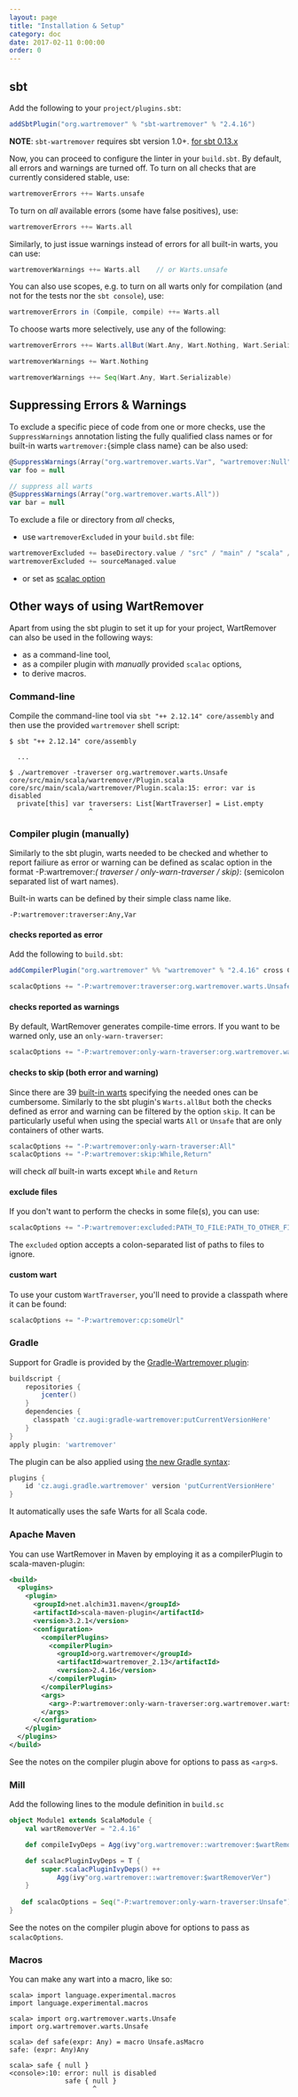 ```yaml
---
layout: page
title: "Installation & Setup"
category: doc
date: 2017-02-11 0:00:00
order: 0
---
```

## sbt
Add the following to your `project/plugins.sbt`:

```scala
addSbtPlugin("org.wartremover" % "sbt-wartremover" % "2.4.16")
```

**NOTE**: `sbt-wartremover` requires sbt version 1.0+. [for sbt 0.13.x](https://github.com/wartremover/wartremover/blob/da1e629e3367c0ec/docs/_posts/2017-02-11-install-setup.md)

Now, you can proceed to configure the linter in your `build.sbt`. By default, all errors and warnings are turned off. To turn on all checks that are currently considered stable, use:

```scala
wartremoverErrors ++= Warts.unsafe
```

To turn on *all* available errors (some have false positives), use:

```scala
wartremoverErrors ++= Warts.all
```

Similarly, to just issue warnings instead of errors for all built-in warts, you can use:

```scala
wartremoverWarnings ++= Warts.all    // or Warts.unsafe
```

You can also use scopes, e.g. to turn on all warts only for compilation (and not for the tests nor the `sbt console`), use:

```scala
wartremoverErrors in (Compile, compile) ++= Warts.all
```

To choose warts more selectively, use any of the following:

```scala
wartremoverErrors ++= Warts.allBut(Wart.Any, Wart.Nothing, Wart.Serializable)

wartremoverWarnings += Wart.Nothing

wartremoverWarnings ++= Seq(Wart.Any, Wart.Serializable)
```

## Suppressing Errors & Warnings

To exclude a specific piece of code from one or more checks, use the `SuppressWarnings` annotation listing the fully 
qualified class names or for built-in warts `wartremover:`{simple class name} can be also used:

```scala
@SuppressWarnings(Array("org.wartremover.warts.Var", "wartremover:Null"))
var foo = null

// suppress all warts
@SuppressWarnings(Array("org.wartremover.warts.All"))
var bar = null
```

To exclude a file or directory from _all_ checks,

- use `wartremoverExcluded` in your `build.sbt` file:

```scala
wartremoverExcluded += baseDirectory.value / "src" / "main" / "scala" / "SomeFile.scala"
wartremoverExcluded += sourceManaged.value
```
- or set as [scalac option](#exclude-files)

## Other ways of using WartRemover

Apart from using the sbt plugin to set it up for your project, WartRemover can also be used in the following ways:

* as a command-line tool,
* as a compiler plugin with *manually* provided `scalac` options,
* to derive macros.

### Command-line

Compile the command-line tool via `sbt "++ 2.12.14" core/assembly` and then use the provided `wartremover` shell script:

    $ sbt "++ 2.12.14" core/assembly
    
      ...
    
    $ ./wartremover -traverser org.wartremover.warts.Unsafe core/src/main/scala/wartremover/Plugin.scala
    core/src/main/scala/wartremover/Plugin.scala:15: error: var is disabled
      private[this] var traversers: List[WartTraverser] = List.empty
                        ^

### Compiler plugin (manually)

Similarly to the sbt plugin, warts needed to be checked and whether to report failiure as error or 
warning can be defined as scalac option in the format -P:wartremover:_( traverser / only-warn-traverser / skip)_:
(semicolon
separated list of wart names). 

Built-in warts can be defined by their simple class name like.

`-P:wartremover:traverser:Any,Var`

#### checks reported as error
Add the following to `build.sbt`:

```scala
addCompilerPlugin("org.wartremover" %% "wartremover" % "2.4.16" cross CrossVersion.full)

scalacOptions += "-P:wartremover:traverser:org.wartremover.warts.Unsafe"
```

#### checks reported as warnings
By default, WartRemover generates compile-time errors. If you want to be warned only, use an `only-warn-traverser`:

```scala
scalacOptions += "-P:wartremover:only-warn-traverser:org.wartremover.warts.Unsafe"
```

#### checks to skip (both error and warning)
Since there are 39 [built-in warts](https://www.wartremover.org/doc/warts.html) specifying the 
needed ones can be cumbersome. Similarly to the sbt plugin's `Warts.allBut` both the checks defined 
as error and warning can be filtered by the option `skip`. It can be particularly useful when using 
the special warts `All` or `Unsafe` that are only containers of other warts.
```scala
scalacOptions += "-P:wartremover:only-warn-traverser:All"
scalacOptions += "-P:wartremover:skip:While,Return"
```
will check _all_ built-in warts except `While` and `Return`

#### exclude files
If you don't want to perform the checks in some file(s), you can use:

```scala
scalacOptions += "-P:wartremover:excluded:PATH_TO_FILE:PATH_TO_OTHER_FILE"
```

The `excluded` option accepts a colon-separated list of paths to files to ignore.

#### custom wart
To use your custom `WartTraverser`, you'll need to provide a classpath where it can be found:

```scala
scalacOptions += "-P:wartremover:cp:someUrl"
```

### Gradle
Support for Gradle is provided by the [Gradle-Wartremover plugin](https://github.com/augi/gradle-wartremover):

```gradle
buildscript {
    repositories {
        jcenter()
    }
    dependencies {
      classpath 'cz.augi:gradle-wartremover:putCurrentVersionHere'
    }
}
apply plugin: 'wartremover'
```

The plugin can be also applied using [the new Gradle syntax](https://plugins.gradle.org/plugin/cz.augi.gradle.wartremover):
```gradle
plugins {
    id 'cz.augi.gradle.wartremover' version 'putCurrentVersionHere'
}
```

It automatically uses the safe Warts for all Scala code.

### Apache Maven

You can use WartRemover in Maven by employing it as a compilerPlugin to scala-maven-plugin:

```xml
<build>
  <plugins>
    <plugin>
      <groupId>net.alchim31.maven</groupId>
      <artifactId>scala-maven-plugin</artifactId>
      <version>3.2.1</version>
      <configuration>
        <compilerPlugins>
          <compilerPlugin>
            <groupId>org.wartremover</groupId>
            <artifactId>wartremover_2.13</artifactId>
            <version>2.4.16</version>
          </compilerPlugin>
        </compilerPlugins>
        <args>
          <arg>-P:wartremover:only-warn-traverser:org.wartremover.warts.Unsafe</arg>
        </args>
      </configuration>
    </plugin>
  </plugins>
</build>
```

See the notes on the compiler plugin above for options to pass as `<arg>`s.

### Mill

Add the following lines to the module definition in `build.sc`
```scala
object Module1 extends ScalaModule {
	val wartRemoverVer = "2.4.16"

	def compileIvyDeps = Agg(ivy"org.wartremover::wartremover:$wartRemoverVer")

	def scalacPluginIvyDeps = T {
		super.scalacPluginIvyDeps() ++
			Agg(ivy"org.wartremover::wartremover:$wartRemoverVer")
	}
   
   def scalacOptions = Seq("-P:wartremover:only-warn-traverser:Unsafe")
}
```
See the notes on the compiler plugin above for options to pass as `scalacOptions`.

### Macros

You can make any wart into a macro, like so:

    scala> import language.experimental.macros
    import language.experimental.macros

    scala> import org.wartremover.warts.Unsafe
    import org.wartremover.warts.Unsafe

    scala> def safe(expr: Any) = macro Unsafe.asMacro
    safe: (expr: Any)Any

    scala> safe { null }
    <console>:10: error: null is disabled
                  safe { null }
                         ^
